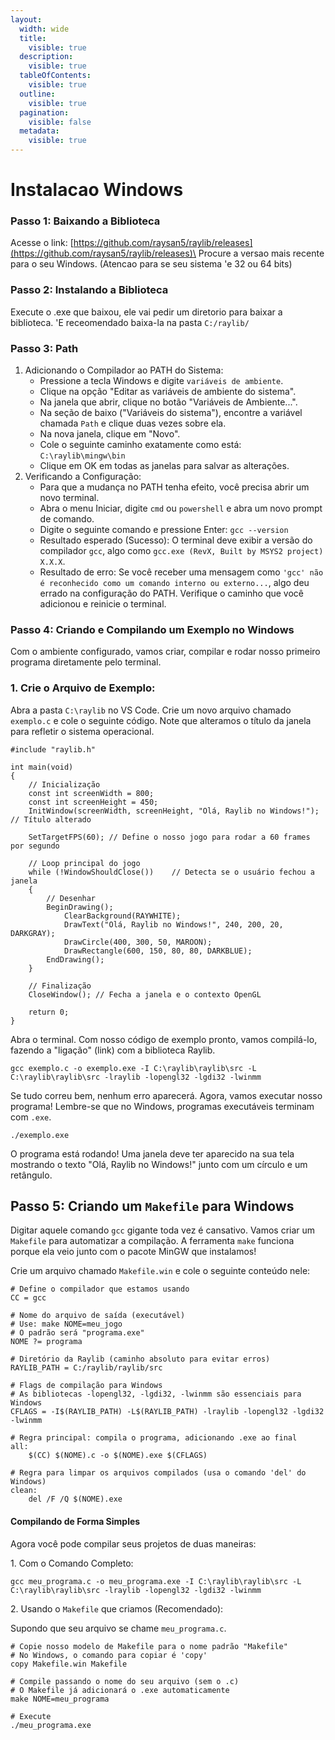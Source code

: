 ```yaml
---
layout:
  width: wide
  title:
    visible: true
  description:
    visible: true
  tableOfContents:
    visible: true
  outline:
    visible: true
  pagination:
    visible: false
  metadata:
    visible: true
---
```


# Instalacao Windows

### Passo 1: Baixando a Biblioteca

Acesse o link: [https://github.com/raysan5/raylib/releases](https://github.com/raysan5/raylib/releases)\
Procure a versao mais recente para o seu Windows. (Atencao para se seu sistema 'e 32 ou 64 bits)

### Passo 2: Instalando a Biblioteca

Execute o .exe que baixou, ele vai pedir um diretorio para baixar a biblioteca. 'E receomendado baixa-la na pasta `C:/raylib/`

### Passo 3: Path

1. Adicionando o Compilador ao PATH do Sistema:
   * Pressione a tecla Windows e digite `variáveis de ambiente`.
   * Clique na opção "Editar as variáveis de ambiente do sistema".
   * Na janela que abrir, clique no botão "Variáveis de Ambiente...".
   * Na seção de baixo ("Variáveis do sistema"), encontre a variável chamada `Path` e clique duas vezes sobre ela.
   * Na nova janela, clique em "Novo".
   * Cole o seguinte caminho exatamente como está: `C:\raylib\mingw\bin`
   * Clique em OK em todas as janelas para salvar as alterações.
2. Verificando a Configuração:
   * Para que a mudança no PATH tenha efeito, você precisa abrir um novo terminal.
   * Abra o menu Iniciar, digite `cmd` ou `powershell` e abra um novo prompt de comando.
   * Digite o seguinte comando e pressione Enter: `gcc --version`
   * Resultado esperado (Sucesso): O terminal deve exibir a versão do compilador `gcc`, algo como `gcc.exe (RevX, Built by MSYS2 project) X.X.X`.
   * Resultado de erro: Se você receber uma mensagem como `'gcc' não é reconhecido como um comando interno ou externo...`, algo deu errado na configuração do PATH. Verifique o caminho que você adicionou e reinicie o terminal.

### Passo 4: Criando e Compilando um Exemplo no Windows

Com o ambiente configurado, vamos criar, compilar e rodar nosso primeiro programa diretamente pelo terminal.

### 1. Crie o Arquivo de Exemplo:

Abra a pasta `C:\raylib` no VS Code. Crie um novo arquivo chamado `exemplo.c` e cole o seguinte código. Note que alteramos o título da janela para refletir o sistema operacional.

```
#include "raylib.h"

int main(void)
{
    // Inicialização
    const int screenWidth = 800;
    const int screenHeight = 450;
    InitWindow(screenWidth, screenHeight, "Olá, Raylib no Windows!"); // Título alterado

    SetTargetFPS(60); // Define o nosso jogo para rodar a 60 frames por segundo

    // Loop principal do jogo
    while (!WindowShouldClose())    // Detecta se o usuário fechou a janela
    {
        // Desenhar
        BeginDrawing();
            ClearBackground(RAYWHITE);
            DrawText("Olá, Raylib no Windows!", 240, 200, 20, DARKGRAY);
            DrawCircle(400, 300, 50, MAROON);
            DrawRectangle(600, 150, 80, 80, DARKBLUE);
        EndDrawing();
    }

    // Finalização
    CloseWindow(); // Fecha a janela e o contexto OpenGL

    return 0;
}
```

Abra o terminal. Com nosso código de exemplo pronto, vamos compilá-lo, fazendo a "ligação" (link) com a biblioteca Raylib.

```
gcc exemplo.c -o exemplo.exe -I C:\raylib\raylib\src -L C:\raylib\raylib\src -lraylib -lopengl32 -lgdi32 -lwinmm
```

Se tudo correu bem, nenhum erro aparecerá. Agora, vamos executar nosso programa! Lembre-se que no Windows, programas executáveis terminam com `.exe`.

```
./exemplo.exe
```

O programa está rodando! Uma janela deve ter aparecido na sua tela mostrando o texto "Olá, Raylib no Windows!" junto com um círculo e um retângulo.

## Passo 5: Criando um `Makefile` para Windows

Digitar aquele comando `gcc` gigante toda vez é cansativo. Vamos criar um `Makefile` para automatizar a compilação. A ferramenta `make` funciona porque ela veio junto com o pacote MinGW que instalamos!

Crie um arquivo chamado `Makefile.win` e cole o seguinte conteúdo nele:

```
# Define o compilador que estamos usando
CC = gcc

# Nome do arquivo de saída (executável)
# Use: make NOME=meu_jogo
# O padrão será "programa.exe"
NOME ?= programa

# Diretório da Raylib (caminho absoluto para evitar erros)
RAYLIB_PATH = C:/raylib/raylib/src

# Flags de compilação para Windows
# As bibliotecas -lopengl32, -lgdi32, -lwinmm são essenciais para Windows
CFLAGS = -I$(RAYLIB_PATH) -L$(RAYLIB_PATH) -lraylib -lopengl32 -lgdi32 -lwinmm

# Regra principal: compila o programa, adicionando .exe ao final
all:
	$(CC) $(NOME).c -o $(NOME).exe $(CFLAGS)

# Regra para limpar os arquivos compilados (usa o comando 'del' do Windows)
clean:
	del /F /Q $(NOME).exe
```

#### Compilando de Forma Simples

Agora você pode compilar seus projetos de duas maneiras:

1\. Com o Comando Completo:

```
gcc meu_programa.c -o meu_programa.exe -I C:\raylib\raylib\src -L C:\raylib\raylib\src -lraylib -lopengl32 -lgdi32 -lwinmm
```

2\. Usando o `Makefile` que criamos (Recomendado):

Supondo que seu arquivo se chame `meu_programa.c`.

```
# Copie nosso modelo de Makefile para o nome padrão "Makefile"
# No Windows, o comando para copiar é 'copy'
copy Makefile.win Makefile

# Compile passando o nome do seu arquivo (sem o .c)
# O Makefile já adicionará o .exe automaticamente
make NOME=meu_programa

# Execute
./meu_programa.exe
```
